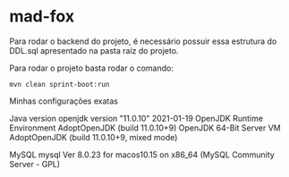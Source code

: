 # mad-fox
Para rodar o backend do projeto, é necessário possuir essa estrutura do DDL.sql apresentado na pasta raíz do projeto. 

Para rodar o projeto basta rodar o comando: 

`mvn clean sprint-boot:run`


Minhas configurações exatas

Java version
openjdk version "11.0.10" 2021-01-19
OpenJDK Runtime Environment AdoptOpenJDK (build 11.0.10+9)
OpenJDK 64-Bit Server VM AdoptOpenJDK (build 11.0.10+9, mixed mode)

MySQL
mysql  Ver 8.0.23 for macos10.15 on x86_64 (MySQL Community Server - GPL)